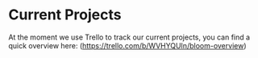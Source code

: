 # Current Projects
At the moment we use Trello to track our current projects, you can find a quick overview here: (https://trello.com/b/WVHYQUIn/bloom-overview)
